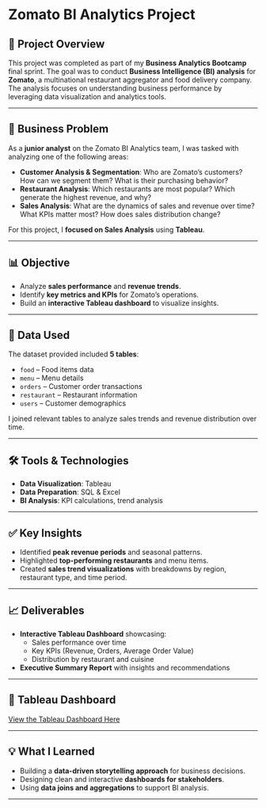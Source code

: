# Zomato BI Analytics Project

## 📌 Project Overview
This project was completed as part of my **Business Analytics Bootcamp** final sprint. The goal was to conduct **Business Intelligence (BI) analysis** for **Zomato**, a multinational restaurant aggregator and food delivery company. The analysis focuses on understanding business performance by leveraging data visualization and analytics tools.

---

## 🏢 Business Problem
As a **junior analyst** on the Zomato BI Analytics team, I was tasked with analyzing one of the following areas:

- **Customer Analysis & Segmentation**: Who are Zomato’s customers? How can we segment them? What is their purchasing behavior?
- **Restaurant Analysis**: Which restaurants are most popular? Which generate the highest revenue, and why?
- **Sales Analysis**: What are the dynamics of sales and revenue over time? What KPIs matter most? How does sales distribution change?

For this project, I **focused on Sales Analysis** using **Tableau**.

---

## 📊 Objective
- Analyze **sales performance** and **revenue trends**.
- Identify **key metrics and KPIs** for Zomato’s operations.
- Build an **interactive Tableau dashboard** to visualize insights.

---

## 📂 Data Used
The dataset provided included **5 tables**:

- `food` – Food items data
- `menu` – Menu details
- `orders` – Customer order transactions
- `restaurant` – Restaurant information
- `users` – Customer demographics

I joined relevant tables to analyze sales trends and revenue distribution over time.

---

## 🛠 Tools & Technologies
- **Data Visualization**: Tableau  
- **Data Preparation**: SQL & Excel  
- **BI Analysis**: KPI calculations, trend analysis  

---

## ✅ Key Insights
- Identified **peak revenue periods** and seasonal patterns.
- Highlighted **top-performing restaurants** and menu items.
- Created **sales trend visualizations** with breakdowns by region, restaurant type, and time period.

---

## 📈 Deliverables
- **Interactive Tableau Dashboard** showcasing:
  - Sales performance over time
  - Key KPIs (Revenue, Orders, Average Order Value)
  - Distribution by restaurant and cuisine
- **Executive Summary Report** with insights and recommendations

---

## 🔗 Tableau Dashboard
[View the Tableau Dashboard Here](https://public.tableau.com/shared/QTPMQFHRF?:display_count=n&:origin=viz_share_link) 

---

## 💡 What I Learned
- Building a **data-driven storytelling approach** for business decisions.
- Designing clean and interactive **dashboards for stakeholders**.
- Using **data joins and aggregations** to support BI analysis.

---



